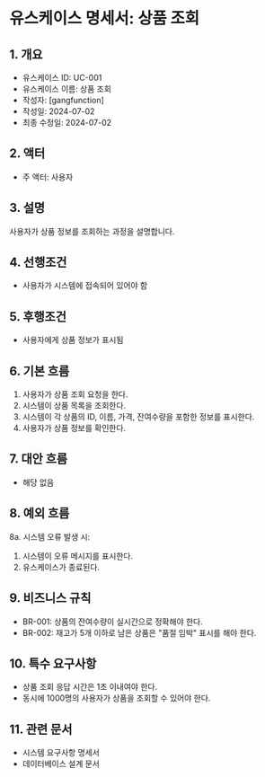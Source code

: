 # 유스케이스 명세서: 상품 조회

## 1. 개요
- 유스케이스 ID: UC-001
- 유스케이스 이름: 상품 조회
- 작성자:  [gangfunction]
- 작성일: 2024-07-02
- 최종 수정일: 2024-07-02

## 2. 액터
- 주 액터: 사용자

## 3. 설명
사용자가 상품 정보를 조회하는 과정을 설명합니다.

## 4. 선행조건
- 사용자가 시스템에 접속되어 있어야 함

## 5. 후행조건
- 사용자에게 상품 정보가 표시됨

## 6. 기본 흐름
1. 사용자가 상품 조회 요청을 한다.
2. 시스템이 상품 목록을 조회한다.
3. 시스템이 각 상품의 ID, 이름, 가격, 잔여수량을 포함한 정보를 표시한다.
4. 사용자가 상품 정보를 확인한다.

## 7. 대안 흐름
- 해당 없음

## 8. 예외 흐름
8a. 시스템 오류 발생 시:
1. 시스템이 오류 메시지를 표시한다.
2. 유스케이스가 종료된다.

## 9. 비즈니스 규칙
- BR-001: 상품의 잔여수량이 실시간으로 정확해야 한다.
- BR-002: 재고가 5개 이하로 남은 상품은 "품절 임박" 표시를 해야 한다.

## 10. 특수 요구사항
- 상품 조회 응답 시간은 1초 이내여야 한다.
- 동시에 1000명의 사용자가 상품을 조회할 수 있어야 한다.

## 11. 관련 문서
- 시스템 요구사항 명세서
- 데이터베이스 설계 문서